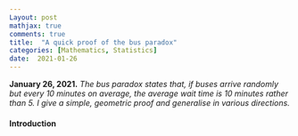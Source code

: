 ```yaml
---
Layout: post
mathjax: true
comments: true
title:  "A quick proof of the bus paradox"
categories: [Mathematics, Statistics]
date:  2021-01-26
---
```


**January 26, 2021.** *The bus paradox states that, if buses arrive
  randomly but every 10 minutes on average, the average wait time is
  10 minutes rather than 5. I give a simple, geometric proof and
  generalise in various directions.*

#### Introduction

